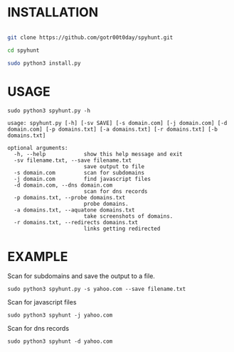
# INSTALLATION

```bash

git clone https://github.com/gotr00t0day/spyhunt.git

cd spyhunt

sudo python3 install.py

```

# USAGE 

```
sudo python3 spyhunt.py -h

usage: spyhunt.py [-h] [-sv SAVE] [-s domain.com] [-j domain.com] [-d domain.com] [-p domains.txt] [-a domains.txt] [-r domains.txt] [-b domains.txt]

optional arguments:
  -h, --help            show this help message and exit
  -sv filename.txt, --save filename.txt
                        save output to file
  -s domain.com         scan for subdomains
  -j domain.com         find javascript files
  -d domain.com, --dns domain.com
                        scan for dns records
  -p domains.txt, --probe domains.txt
                        probe domains.
  -a domains.txt, --aquatone domains.txt
                        take screenshots of domains.
  -r domains.txt, --redirects domains.txt
                        links getting redirected                                              

```

# EXAMPLE

Scan for subdomains and save the output to a file.
```
sudo python3 spyhunt.py -s yahoo.com --save filename.txt
```
Scan for javascript files 
```
sudo python3 spyhunt -j yahoo.com
```
Scan for dns records
```
sudo python3 spyhunt -d yahoo.com
```

